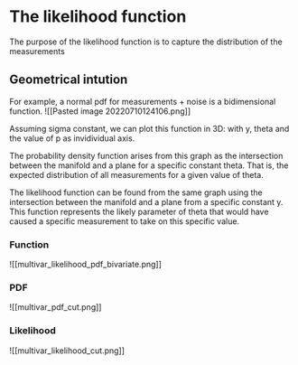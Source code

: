 # The likelihood function
The purpose of the likelihood function is to capture the distribution of the measurements


## Geometrical intution

For example, a normal pdf for measurements + noise is a bidimensional function.
![[Pasted image 20220710124106.png]]

Assuming sigma constant, we can plot this function in 3D: with y, theta and the value of p as invidividual axis.

The probability density function arises from this graph as the intersection between the manifold and a plane for a specific constant theta. That is, the expected distribution of all measurements for a given value of theta.

The likelihood function can be found from the same graph using the intersection between the manifold and a plane from a specific constant y. This function represents the likely parameter of theta that would have caused a specific measurement to take on this specific value.


### Function
![[multivar_likelihood_pdf_bivariate.png]]


### PDF
![[multivar_pdf_cut.png]]


### Likelihood
![[multivar_likelihood_cut.png]]



